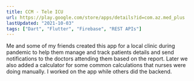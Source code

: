 ```yaml
---
title: CCM - Tele ICU
url: https://play.google.com/store/apps/details?id=com.az.med_plus
lastUpdated: "2021-10-03"
tags: ["Dart", "Flutter", "Firebase", "REST APIs"]
---
```


Me and some of my friends created this app for a local clinic during pandemic to help them manage and track patients details and send notifications to the doctors attending them based on the report. Later we also added a calculator for some common calculations that nurses were doing manually. I worked on the app while others did the backend.

